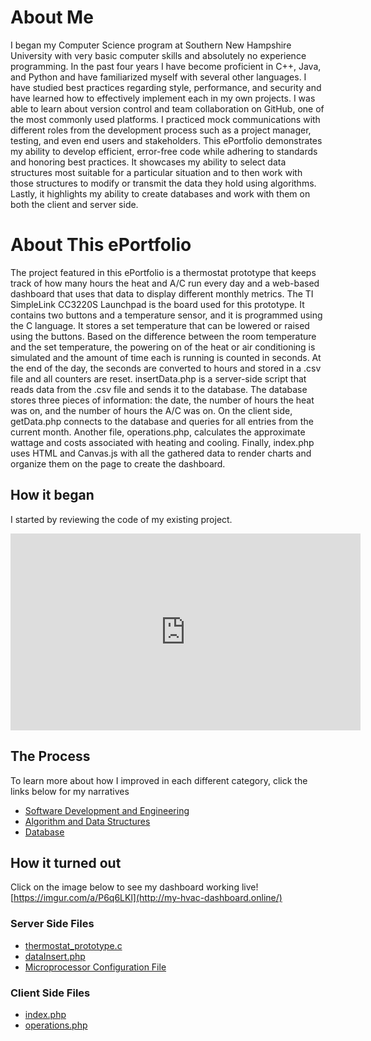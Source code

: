 # About Me

I began my Computer Science program at Southern New Hampshire University with very basic computer skills and absolutely no experience programming. In the past four years I have become proficient in C++, Java, and Python and have familiarized myself with several other languages. I have studied best practices regarding style, performance, and security and have learned how to effectively implement each in my own projects. I was able to learn about version control and team collaboration on GitHub, one of the most commonly used platforms. I practiced mock communications with different roles from the development process such as a project manager, testing, and even end users and stakeholders. 
This ePortfolio demonstrates my ability to develop efficient, error-free code while adhering to standards and honoring best practices. It showcases my ability to select data structures most suitable for a particular situation and to then work with those structures to modify or transmit the data they hold using algorithms. Lastly, it highlights my ability to create databases and work with them on both the client and server side.


# About This ePortfolio
The project featured in this ePortfolio is a thermostat prototype that keeps track of how many hours the heat and A/C run every day and a web-based dashboard that uses that data to display different monthly metrics. The TI SimpleLink CC3220S Launchpad is the board used for this prototype. It contains two buttons and a temperature sensor, and it is programmed using the C language. It stores a set temperature that can be lowered or raised using the buttons. Based on the difference between the room temperature and the set temperature, the powering on of the heat or air conditioning is simulated and the amount of time each is running is counted in seconds. At the end of the day, the seconds are converted to hours and stored in a .csv file and all counters are reset.
insertData.php is a server-side script that reads data from the .csv file and sends it to the database. The database stores three pieces of information: the date, the number of hours the heat was on, and the number of hours the A/C was on. On the client side, getData.php connects to the database and queries for all entries from the current month. Another file, operations.php, calculates the approximate wattage and costs associated with heating and cooling. Finally, index.php uses HTML and Canvas.js with all the gathered data to render charts and organize them on the page to create the dashboard.


## How it began
I started by reviewing the code of my existing project.

<p style="text-align:center;">
  <iframe width="560" height="315" src="https://www.youtube.com/embed/glA8dEty4Rw" title="YouTube video player" frameborder="0" allow="accelerometer; autoplay; clipboard-write; encrypted-media; gyroscope; picture-in-picture" allowfullscreen></iframe>
</p>


## The Process
To learn more about how I improved in each different category, click the links below for my narratives
- [Software Development and Engineering](https://github.com/Kelsey-Stokes/ePortfolio/blob/gh-pages/Narratives/Software%20Design%20and%20Engineering.pdf)
- [Algorithm and Data Structures](https://github.com/Kelsey-Stokes/ePortfolio/blob/gh-pages/Narratives/Algorithm%20and%20Data%20Structures.pdf)
- [Database](https://github.com/Kelsey-Stokes/ePortfolio/blob/gh-pages/Narratives/Database.pdf)


## How it turned out
Click on the image below to see my dashboard working live!
[https://imgur.com/a/P6q6LKl](http://my-hvac-dashboard.online/)


### Server Side Files
- [thermostat_prototype.c](https://github.com/Kelsey-Stokes/ePortfolio/blob/gh-pages/Back%20End/Thermostat_Prototype/thermostat_prototype.c)
- [dataInsert.php](https://github.com/Kelsey-Stokes/ePortfolio/blob/gh-pages/Back%20End/dataInsert.php)
- [Microprocessor Configuration File](https://github.com/Kelsey-Stokes/ePortfolio/blob/gh-pages/Back%20End/Thermostat_Prototype/gpiointerrupt.syscfg)

### Client Side Files
- [index.php](https://github.com/Kelsey-Stokes/ePortfolio/blob/gh-pages/Front%20End/index.php)
- [operations.php](https://github.com/Kelsey-Stokes/ePortfolio/blob/gh-pages/Front%20End/operations.php)
